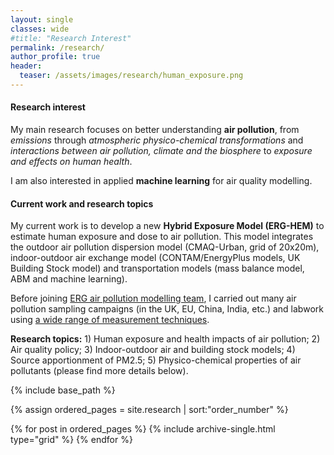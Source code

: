 ```yaml
---
layout: single
classes: wide
#title: "Research Interest"
permalink: /research/
author_profile: true
header:
  teaser: /assets/images/research/human_exposure.png
---
```


#### Research interest

My main research focuses on better understanding **air pollution**, 
from *emissions* through *atmospheric physico-chemical transformations* and *interactions between air pollution, climate and the biosphere* to *exposure and effects on human health*.

I am also interested in applied **machine learning** for air quality modelling. 

#### Current work and research topics

My current work is to develop a new **Hybrid Exposure Model (ERG-HEM)** to estimate human exposure and dose to air pollution. This model integrates the outdoor air pollution dispersion model (CMAQ-Urban, grid of 20x20m), indoor-outdoor air exchange model (CONTAM/EnergyPlus models,
UK Building Stock model) and transportation models (mass balance model, ABM and machine learning).

Before joining [ERG air pollution modelling team](https://www.imperial.ac.uk/school-public-health/environmental-research-group/research/modelling/), I carried out many air pollution sampling campaigns (in the UK, EU, China, India, etc.) and labwork using [a wide range of measurement techniques](https://tuanvvu.github.io/profile/other.html). 

**Research topics:** 1) Human exposure and health impacts of air pollution; 2) Air quality policy; 3) Indoor-outdoor air and building stock models;  4) Source apportionment of PM2.5; 5) Physico-chemical properties of air pollutants (please find more details below).

<nbsp>

{% include base_path %}

{% assign ordered_pages = site.research | sort:"order_number" %}

{% for post in ordered_pages %}
  {% include archive-single.html type="grid" %}
{% endfor %}
